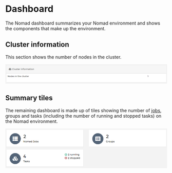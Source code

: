 # Dashboard

The Nomad dashboard summarizes your Nomad environment and shows the components that make up the environment.

## Cluster information

This section shows the number of nodes in the cluster.

![](../../.gitbook/assets/2.12.2-nomad-dashboard-clusterinfo.png)

## Summary tiles

The remaining dashboard is made up of tiles showing the number of [jobs](jobs.md), groups and tasks (including the number of running and stopped tasks) on the Nomad environment.

![](../../.gitbook/assets/2.12.2-nomad-dashboard-tiles.png)
